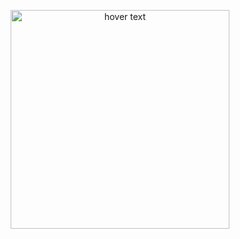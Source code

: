 <p align="center">
  <img src="https://github.com/Ahmed-ELSayed-Mohamed/ExpenseApp/tree/main/public/Expense.png" width="350" title="hover text">
  
</p>
